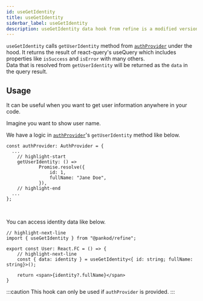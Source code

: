 ```yaml
---
id: useGetIdentity
title: useGetIdentity
siderbar_label: useGetIdentity
description: useGetIdentity data hook from refine is a modified version of react-query's useQuery for retrieving user data
---
```


`useGetIdentity` calls `getUserIdentity` method from [`authProvider`](/docs/api-references/providers/auth-provider) under the hood. It returns the result of react-query's useQuery which includes properties like `isSuccess` and `isError` with many others.  
Data that is resolved from `getUserIdentity` will be returned as the `data` in the query result.

## Usage

It can be useful when you want to get user information anywhere in your code.


Imagine you want to show user name.

We have a logic in [`authProvider`](/docs/api-references/providers/auth-provider)'s `getUserIdentity` method like below.

```tsx
const authProvider: AuthProvider = {
  ...
    // highlight-start
    getUserIdentity: () =>
            Promise.resolve({
                id: 1,
                fullName: "Jane Doe",
            }),
    // highlight-end
  ...
};
```
<br/>


You can access identity data like below.

```tsx
// highlight-next-line
import { useGetIdentity } from "@pankod/refine";

export const User: React.FC = () => {
    // highlight-next-line
    const { data: identity } = useGetIdentity<{ id: string; fullName: string}>();

    return <span>{identity?.fullName}</span>
}
```

:::caution
This hook can only be used if `authProvider` is provided.
:::
